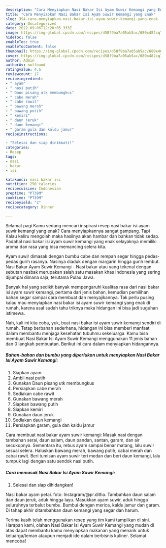 ```yaml
---
description: "Cara Menyiapkan Nasi Bakar Isi Ayam Suwir Kemangi yang Enak"
title: "Cara Menyiapkan Nasi Bakar Isi Ayam Suwir Kemangi yang Enak"
slug: 394-cara-menyiapkan-nasi-bakar-isi-ayam-suwir-kemangi-yang-enak
category: Uncategorized
date: 2022-09-06T12:20:05.333Z
image: https://img-global.cpcdn.com/recipes/d58f9ba7a05ab5ac/680x482cq70/nasi-bakar-isi-ayam-suwir-kemangi-foto-resep-utama.jpg
hideToc: false
enableToc: true
enableTocContent: false
thumbnail: https://img-global.cpcdn.com/recipes/d58f9ba7a05ab5ac/680x482cq70/nasi-bakar-isi-ayam-suwir-kemangi-foto-resep-utama.jpg
cover: https://img-global.cpcdn.com/recipes/d58f9ba7a05ab5ac/680x482cq70/nasi-bakar-isi-ayam-suwir-kemangi-foto-resep-utama.jpg
author: Admin
authorAv: notfound
ratingvalue: 4.6
reviewcount: 17
recipeingredient:
- " ayam"
- " nasi putih"
- " Daun pisang utk membungkus"
- " cabe merah"
- " cabe rawit"
- " bawang merah"
- " bawang putih"
- " kemiri"
- " daun jeruk"
- " daun kemangi"
- " garam gula dan kaldu jamur"
recipeinstructions:

- "Selesai dan siap dinikmati!"
categories:
- Resep
tags:
- nasi
- bakar
- isi

katakunci: nasi bakar isi 
nutrition: 250 calories
recipecuisine: Indonesian
preptime: "PT38M"
cooktime: "PT39M"
recipeyield: "2"
recipecategory: Dinner

---
```



Selamat pagi Kamu sedang mencari inspirasi resep nasi bakar isi ayam suwir kemangi yang enak? Cara menyiapkannya sangat gampang. Tapi Kalau keliru mengolah maka hasilnya akan hambar dan bahkan tidak sedap. Padahal nasi bakar isi ayam suwir kemangi yang enak selayaknya memiliki aroma dan rasa yang bisa memancing selera kita.


Ayam suwir dimasak dengan bumbu cabe dan rempah segar hingga pedas-pedas gurih rasanya. Nasinya diaduk dengan margarin hingga gurih lembut. Nasi Bakar Ayam Suwir Kemangi - Nasi bakar atau yang tekenal dengan sebutan nasbak merupakan salah satu masakan khas Indonesia yang sering dijumpai dimana saja, terutama Pulau Jawa.

Banyak hal yang sedikit banyak mempengaruhi kualitas rasa dari nasi bakar isi ayam suwir kemangi, pertama dari jenis bahan, kemudian pemilihan bahan segar sampai cara membuat dan menyajikannya. Tak perlu pusing kalau mau menyiapkan nasi bakar isi ayam suwir kemangi yang enak di rumah, karena asal sudah tahu triknya maka hidangan ini bisa jadi suguhan istimewa.


Nah, kali ini kita coba, yuk, buat nasi bakar isi ayam suwir kemangi sendiri di rumah. Tetap berbahan sederhana, hidangan ini bisa memberi manfaat dalam membantu menjaga kesehatan tubuhmu sekeluarga. Kamu bisa membuat Nasi Bakar Isi Ayam Suwir Kemangi menggunakan 11 jenis bahan dan 0 langkah pembuatan. Berikut ini cara dalam menyiapkan hidangannya.

<!--inarticleads1-->

##### Bahan-bahan dan bumbu yang diperlukan untuk menyiapkan Nasi Bakar Isi Ayam Suwir Kemangi:

1. Siapkan  ayam
1. Ambil  nasi putih
1. Gunakan  Daun pisang utk membungkus
1. Persiapkan  cabe merah
1. Sediakan  cabe rawit
1. Gunakan  bawang merah
1. Siapkan  bawang putih
1. Siapkan  kemiri
1. Gunakan  daun jeruk
1. Sediakan  daun kemangi
1. Persiapkan  garam, gula dan kaldu jamur


Cara membuat nasi bakar ayam suwir kemangi: Masak nasi dengan tambahan serai, daun salam, daun pandan, santan, garam, dan air secukupnya. Sementara itu, rebus ayam sampai benar matang, lalu suwir sesuai selera. Haluskan bawang merah, bawang putih, cabai merah dan cabai rawit. Beri tumisan ayam suwir teri medan dan beri daun kemangi, lalu tumpuk lagi dengan satu sendok nasi putih. 

<!--inarticleads2-->

##### Cara memasak Nasi Bakar Isi Ayam Suwir Kemangi:


1. Selesai dan siap dihidangkan!

Nasi bakar ayam petai. foto: Instagram/@pr.ditha. Tambahkan daun salam dan daun jeruk, aduk hingga layu. Masukkan ayam suwir, aduk hingga seluruhnya terbalut bumbu. Bumbui dengan merica, kaldu jamur dan garam. Di tahap akhir ditambahkan daun kemangi yang segar dan harum. 

Terima kasih telah menggunakan resep yang tim kami tampilkan di sini. Harapan kami, olahan Nasi Bakar Isi Ayam Suwir Kemangi yang mudah di atas dapat membantu kamu menyiapkan makanan yang menarik untuk keluarga/teman ataupun menjadi ide dalam berbisnis kuliner. Selamat mencoba!

